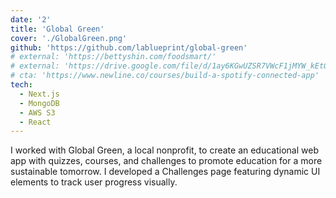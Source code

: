 ```yaml
---
date: '2'
title: 'Global Green'
cover: './GlobalGreen.png'
github: 'https://github.com/lablueprint/global-green'
# external: 'https://bettyshin.com/foodsmart/'
# external: 'https://drive.google.com/file/d/1ay6KGwUZSR7VWcF1jMYW_kEtGBtdCfJX/view?usp=sharing/'
# cta: 'https://www.newline.co/courses/build-a-spotify-connected-app'
tech:
  - Next.js
  - MongoDB
  - AWS S3
  - React
---
```


I worked with Global Green, a local nonprofit, to create an educational web app with quizzes, courses, and challenges to promote education for a more sustainable tomorrow. I developed a Challenges page featuring dynamic UI elements to track user progress visually.

<!-- Leveraged CSS, React Native, Firebase, and react-native-maps for seamless integration -->
<!-- -Developed  functionality for the addition of user-submitted location pins, accompanied by a bottom sheet modal where users can input various details about the location to enhance the collaborative aspect of the Snap Maps -->
